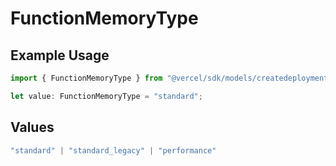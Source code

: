 # FunctionMemoryType

## Example Usage

```typescript
import { FunctionMemoryType } from "@vercel/sdk/models/createdeploymentop.js";

let value: FunctionMemoryType = "standard";
```

## Values

```typescript
"standard" | "standard_legacy" | "performance"
```